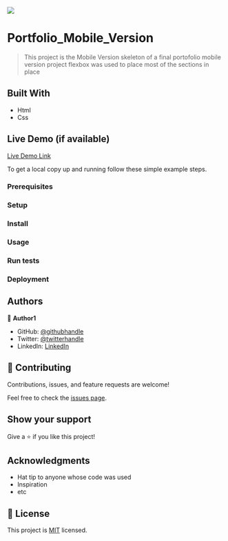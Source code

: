 ![](https://img.shields.io/badge/Microverse-blueviolet)

# Portfolio_Mobile_Version

>  This project is the Mobile Version skeleton of a final portofolio mobile version project
>  flexbox was used to place most of the sections in place

## Built With

- Html
- Css

## Live Demo (if available)

[Live Demo Link](https://https://assadounto.github.io/Portfolio_Mobile_Version/)

To get a local copy up and running follow these simple example steps.

### Prerequisites

### Setup

### Install

### Usage

### Run tests

### Deployment



## Authors

👤 **Author1**

- GitHub: [@githubhandle](https://github.com/@assadohounto)
- Twitter: [@twitterhandle](https://twitter.com/twitterhandle)
- LinkedIn: [LinkedIn](https://linkedin.com/in/linkedinhandle)

## 🤝 Contributing

Contributions, issues, and feature requests are welcome!

Feel free to check the [issues page](../../issues/).

## Show your support

Give a ⭐️ if you like this project!

## Acknowledgments

- Hat tip to anyone whose code was used
- Inspiration
- etc

## 📝 License

This project is [MIT](./MIT.md) licensed.
